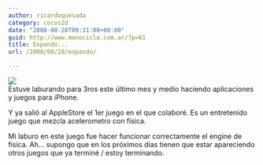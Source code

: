 ```yaml
---
author: ricardoquesada
category: cocos2d
date: "2008-08-28T09:31:00+00:00"
guid: http://www.monociclo.com.ar/?p=61
title: Expando...
url: /2008/08/28/expando/

---
```

[![](/wp-content/uploads/2008/08/f920e-img_0001.png?w=200)](/wp-content/uploads/2008/08/f920e-img_0001.png)  
Estuve laburando para 3ros este último mes y medio haciendo aplicaciones y juegos para iPhone.

Y ya salió al AppleStore el 1er juego en el que colaboré. Es un entretenido juego que mezcla acelerometro con física.

Mi laburo en este juego fue hacer funcionar correctamente el engine de fisica. Ah... supongo que en los próximos días tienen que estar apareciendo otros juegos que ya terminé / estoy terminando.
